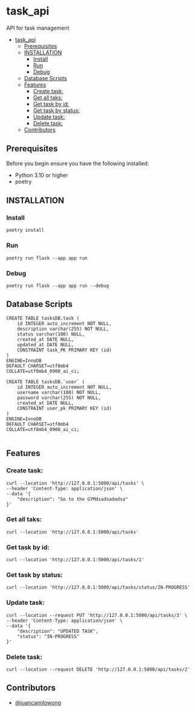 # task_api
API for task management

- [task\_api](#task_api)
  - [Prerequisites](#prerequisites)
  - [INSTALLATION](#installation)
    - [Install](#install)
    - [Run](#run)
    - [Debug](#debug)
  - [Database Scripts](#database-scripts)
  - [Features](#features)
    - [Create task:](#create-task)
    - [Get all taks:](#get-all-taks)
    - [Get task by id:](#get-task-by-id)
    - [Get task by status:](#get-task-by-status)
    - [Update task:](#update-task)
    - [Delete task:](#delete-task)
  - [Contributors](#contributors)

## Prerequisites

Before you begin ensure you have the following installed:

- Python 3.10 or higher
- poetry

## INSTALLATION
### Install
```
poetry install
```

### Run

```
poetry run flask --app app run
```
### Debug

```
poetry run flask --app app run --debug
```

## Database Scripts
```
CREATE TABLE tasksDB.task (
	id INTEGER auto_increment NOT NULL,
	description varchar(255) NOT NULL,
	status varchar(100) NULL,
	created_at DATE NULL,
	updated_at DATE NULL,
	CONSTRAINT task_PK PRIMARY KEY (id)
)
ENGINE=InnoDB
DEFAULT CHARSET=utf8mb4
COLLATE=utf8mb4_0900_ai_ci;

CREATE TABLE tasksDB.`user` (
	id INTEGER auto_increment NOT NULL,
	username varchar(100) NOT NULL,
	password varchar(255) NOT NULL,
	created_at DATE NULL,
	CONSTRAINT user_pk PRIMARY KEY (id)
)
ENGINE=InnoDB
DEFAULT CHARSET=utf8mb4
COLLATE=utf8mb4_0900_ai_ci;


```


## Features
### Create task: 
```
curl --location 'http://127.0.0.1:5000/api/tasks' \
--header 'Content-Type: application/json' \
--data '{
    "description": "Go to the GYMdsadsadadsa"
}'
```
### Get all taks: 
```
curl --location 'http://127.0.0.1:5000/api/tasks'
```
### Get task by id: 
```
curl --location 'http://127.0.0.1:5000/api/tasks/1'
```
### Get task by status: 
```
curl --location 'http://127.0.0.1:5000/api/tasks/status/IN-PROGRESS'
```
### Update task: 
```
curl --location --request PUT 'http://127.0.0.1:5000/api/tasks/3' \
--header 'Content-Type: application/json' \
--data '{
    "description": "UPDATED TASK",
    "status": "IN-PROGRESS"
}'
```
### Delete task: 
```
curl --location --request DELETE 'http://127.0.0.1:5000/api/tasks/2'
```

## Contributors

- [@juancamilowong](https://www.github.com/juancamilowong)